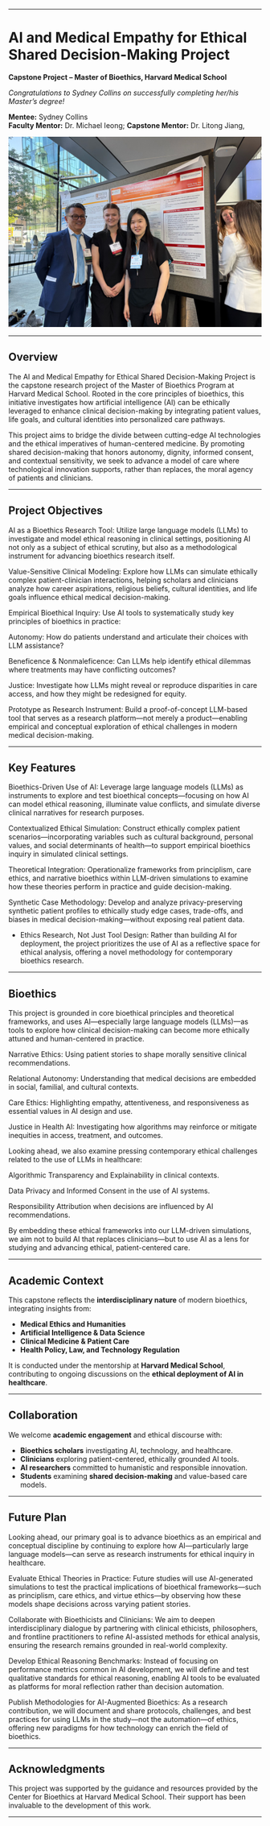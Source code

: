 
---

# AI and Medical Empathy for Ethical Shared Decision-Making Project
**Capstone Project – Master of Bioethics, Harvard Medical School**

_Congratulations to Sydney Collins on successfully completing her/his Master’s degree!_

**Mentee:** Sydney Collins  
**Faculty  Mentor:** Dr. Michael Ieong;  **Capstone Mentor:** Dr. Litong Jiang, 

![Michael Ieong, Sydney Collins, Litong Jiang](https://github.com/litongjiangmedai/hms-empathy-ai-2025/blob/main/HMS_Bioethics_2025.jpg?raw=true)


---

## Overview

The AI and Medical Empathy for Ethical Shared Decision-Making Project is the capstone research project of the Master of Bioethics Program at Harvard Medical School. Rooted in the core principles of bioethics, this initiative investigates how artificial intelligence (AI) can be ethically leveraged to enhance clinical decision-making by integrating patient values, life goals, and cultural identities into personalized care pathways.

This project aims to bridge the divide between cutting-edge AI technologies and the ethical imperatives of human-centered medicine. By promoting shared decision-making that honors autonomy, dignity, informed consent, and contextual sensitivity, we seek to advance a model of care where technological innovation supports, rather than replaces, the moral agency of patients and clinicians.

---

## Project Objectives

AI as a Bioethics Research Tool: Utilize large language models (LLMs) to investigate and model ethical reasoning in clinical settings, positioning AI not only as a subject of ethical scrutiny, but also as a methodological instrument for advancing bioethics research itself.

Value-Sensitive Clinical Modeling: Explore how LLMs can simulate ethically complex patient-clinician interactions, helping scholars and clinicians analyze how career aspirations, religious beliefs, cultural identities, and life goals influence ethical medical decision-making.

Empirical Bioethical Inquiry: Use AI tools to systematically study key principles of bioethics in practice:

Autonomy: How do patients understand and articulate their choices with LLM assistance?

Beneficence & Nonmaleficence: Can LLMs help identify ethical dilemmas where treatments may have conflicting outcomes?

Justice: Investigate how LLMs might reveal or reproduce disparities in care access, and how they might be redesigned for equity.

Prototype as Research Instrument: Build a proof-of-concept LLM-based tool that serves as a research platform—not merely a product—enabling empirical and conceptual exploration of ethical challenges in modern medical decision-making.

---

## Key Features

Bioethics-Driven Use of AI: Leverage large language models (LLMs) as instruments to explore and test bioethical concepts—focusing on how AI can model ethical reasoning, illuminate value conflicts, and simulate diverse clinical narratives for research purposes.

Contextualized Ethical Simulation: Construct ethically complex patient scenarios—incorporating variables such as cultural background, personal values, and social determinants of health—to support empirical bioethics inquiry in simulated clinical settings.

Theoretical Integration: Operationalize frameworks from principlism, care ethics, and narrative bioethics within LLM-driven simulations to examine how these theories perform in practice and guide decision-making.

Synthetic Case Methodology: Develop and analyze privacy-preserving synthetic patient profiles to ethically study edge cases, trade-offs, and biases in medical decision-making—without exposing real patient data.

- Ethics Research, Not Just Tool Design: Rather than building AI for deployment, the project prioritizes the use of AI as a reflective space for ethical analysis, offering a novel methodology for contemporary bioethics research.
---

## Bioethics 
This project is grounded in core bioethical principles and theoretical frameworks, and uses AI—especially large language models (LLMs)—as tools to explore how clinical decision-making can become more ethically attuned and human-centered in practice.

Narrative Ethics: Using patient stories to shape morally sensitive clinical recommendations.

Relational Autonomy: Understanding that medical decisions are embedded in social, familial, and cultural contexts.

Care Ethics: Highlighting empathy, attentiveness, and responsiveness as essential values in AI design and use.

Justice in Health AI: Investigating how algorithms may reinforce or mitigate inequities in access, treatment, and outcomes.

Looking ahead, we also examine pressing contemporary ethical challenges related to the use of LLMs in healthcare:

Algorithmic Transparency and Explainability in clinical contexts.

Data Privacy and Informed Consent in the use of AI systems.

Responsibility Attribution when decisions are influenced by AI recommendations.

By embedding these ethical frameworks into our LLM-driven simulations, we aim not to build AI that replaces clinicians—but to use AI as a lens for studying and advancing ethical, patient-centered care.

---

## Academic Context

This capstone reflects the **interdisciplinary nature** of modern bioethics, integrating insights from:

- **Medical Ethics and Humanities**
- **Artificial Intelligence & Data Science**
- **Clinical Medicine & Patient Care**
- **Health Policy, Law, and Technology Regulation**

It is conducted under the mentorship at **Harvard Medical School**, contributing to ongoing discussions on the **ethical deployment of AI in healthcare**.

---

## Collaboration

We welcome **academic engagement** and ethical discourse with:

- **Bioethics scholars** investigating AI, technology, and healthcare.
- **Clinicians** exploring patient-centered, ethically grounded AI tools.
- **AI researchers** committed to humanistic and responsible innovation.
- **Students** examining **shared decision-making** and value-based care models.

---

## Future Plan
Looking ahead, our primary goal is to advance bioethics as an empirical and conceptual discipline by continuing to explore how AI—particularly large language models—can serve as research instruments for ethical inquiry in healthcare.

Evaluate Ethical Theories in Practice: Future studies will use AI-generated simulations to test the practical implications of bioethical frameworks—such as principlism, care ethics, and virtue ethics—by observing how these models shape decisions across varying patient stories.

Collaborate with Bioethicists and Clinicians: We aim to deepen interdisciplinary dialogue by partnering with clinical ethicists, philosophers, and frontline practitioners to refine AI-assisted methods for ethical analysis, ensuring the research remains grounded in real-world complexity.

Develop Ethical Reasoning Benchmarks: Instead of focusing on performance metrics common in AI development, we will define and test qualitative standards for ethical reasoning, enabling AI tools to be evaluated as platforms for moral reflection rather than decision automation.

Publish Methodologies for AI-Augmented Bioethics: As a research contribution, we will document and share protocols, challenges, and best practices for using LLMs in the study—not the automation—of ethics, offering new paradigms for how technology can enrich the field of bioethics.

---

## Acknowledgments

This project was supported by the guidance and resources provided by the Center for Bioethics at Harvard Medical School. Their support has been invaluable to the development of this work.

---

